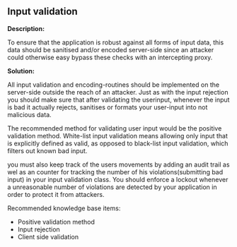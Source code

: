 
Input validation
-------

**Description:**

To ensure that the application is robust against all forms of input data, this data should 
be sanitised and/or encoded server-side since an attacker could otherwise easy bypass 
these checks with an intercepting proxy.

**Solution:**

All input validation and encoding-routines should be implemented on the server-side 
outside the reach of an attacker. Just as with the input rejection you should make sure that
after validating the userinput, whenever the input is bad it actually rejects, sanitises 
or formats your user-input into not malicious data. 

The recommended method for validating user input would be the positive validation method.
White-list input validation means allowing only input that is explicitly defined as valid,
as opposed to black-list input validation, which filters out known bad input.

you must also keep track of the users movements by adding an audit trail as wel as an
counter for tracking the number of his violations(submitting bad input) in your input 
validation class. You should enforce a lockout whenever a unreasonable number of 
violations are detected by your application in order to protect it from attackers.

Recommended knowledge base items:
- Positive validation method
- Input rejection
- Client side validation

	